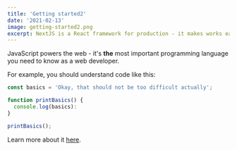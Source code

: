 ```yaml
---
title: 'Getting started2'
date: '2021-02-13'
image: getting-started2.png
excerpt: NextJS is a React framework for production - it makes works easier for developers22.
---
```


JavaScript powers the web - it's **the** most important programming language you need to know as a web developer.

For example, you should understand code like this:

```js
const basics = 'Okay, that should not be too difficult actually';

function printBasics() {
  console.log(basics):
}

printBasics();
```

Learn more about it [here](https://academind.com).
